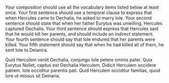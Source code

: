 

Your composition should use all the vocabulary items listed below at least once.
Your first sentence should use a temporal clause to express that when Hercules came to Oechalia, he asked to marry Iole.
Your second sentence should state that when her father Eurytus was unwilling, Hercules captured Oechalia.
Your third sentence should express that Hercules said that he would kill her parents, and should include an indirect statement.
Your fourth sentence should say that Iole endured that her parents were killed.
Your fifth statement should say that when he had killed all of them, he sent Iole to Deianira.


Quid Herculem veniit Oechalia, conjungo Iole petere ominis pater. 
Quia Eurytus Nollet, captus est Oechalia Herculem. 
Didicit Herculem occidere patrem. 
Iole occiditur parentis pati. 
Quid Herculem occiditur familias, quod Iore ut missus sit Deinaria.  

